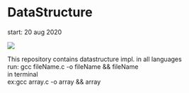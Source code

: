 # DataStructure
start: 20 aug 2020


<img src="https://github.com/Vinaypatil-Ev/vinEv_DataStructure/blob/master/Documents/img/data_strucuture1.png">


This repository contains datastructure impl. in all languages</br>
run: gcc fileName.c -o fileName && fileName </br>
in terminal</br>
ex:gcc array.c -o array && array</br>